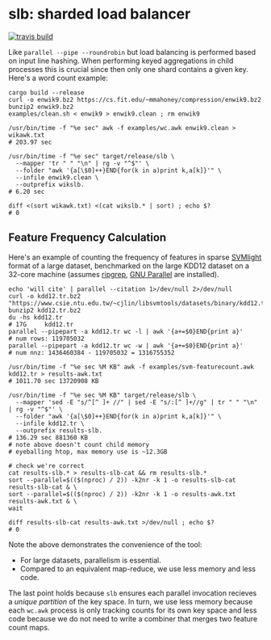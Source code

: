 # slb: sharded load balancer

[![travis build](https://travis-ci.org/vlad17/slb.svg?branch=master)](https://travis-ci.org/vlad17/slb)

Like `parallel --pipe --roundrobin` but load balancing is performed based on input line hashing. When performing keyed aggregations in child processes this is crucial since then only one shard contains a given key. Here's a word count example:

```
cargo build --release
curl -o enwik9.bz2 https://cs.fit.edu/~mmahoney/compression/enwik9.bz2
bunzip2 enwik9.bz2
examples/clean.sh < enwik9 > enwik9.clean ; rm enwik9

/usr/bin/time -f "%e sec" awk -f examples/wc.awk enwik9.clean > wikawk.txt
# 203.97 sec

/usr/bin/time -f "%e sec" target/release/slb \
  --mapper 'tr " " "\n" | rg -v "^$"' \
  --folder "awk '{a[\$0]++}END{for(k in a)print k,a[k]}'" \
  --infile enwik9.clean \
  --outprefix wikslb.
# 6.20 sec

diff <(sort wikawk.txt) <(cat wikslb.* | sort) ; echo $?
# 0
```

## Feature Frequency Calculation

Here's an example of counting the frequency of features in sparse [SVMlight](https://www.cs.cornell.edu/people/tj/svm_light/) format of a large dataset, benchmarked on the large KDD12 dataset on a 32-core machine (assumes [ripgrep](https://github.com/BurntSushi/ripgrep), [GNU Parallel](https://www.gnu.org/software/parallel/) are installed). 

```
echo 'will cite' | parallel --citation 1>/dev/null 2>/dev/null
curl -o kdd12.tr.bz2 "https://www.csie.ntu.edu.tw/~cjlin/libsvmtools/datasets/binary/kdd12.tr.bz2"
bunzip2 kdd12.tr.bz2
du -hs kdd12.tr 
# 17G     kdd12.tr
parallel --pipepart -a kdd12.tr wc -l | awk '{a+=$0}END{print a}'
# num rows: 119705032
parallel --pipepart -a kdd12.tr wc -w | awk '{a+=$0}END{print a}'
# num nnz: 1436460384 - 119705032 = 1316755352

/usr/bin/time -f "%e sec %M KB" awk -f examples/svm-featurecount.awk kdd12.tr > results-awk.txt
# 1011.70 sec 13720908 KB

/usr/bin/time -f "%e sec %M KB" target/release/slb \
  --mapper 'sed -E "s/^[^ ]+ //" | sed -E "s/:[^ ]+//g" | tr " " "\n" | rg -v "^$"' \
  --folder "awk '{a[\$0]++}END{for(k in a)print k,a[k]}'" \
  --infile kdd12.tr \
  --outprefix results-slb.
# 136.29 sec 881360 KB
# note above doesn't count child memory
# eyeballing htop, max memory use is ~12.3GB

# check we're correct
cat results-slb.* > results-slb-cat && rm results-slb.*
sort --parallel=$(($(nproc) / 2)) -k2nr -k 1 -o results-slb-cat results-slb-cat & \
sort --parallel=$(($(nproc) / 2)) -k2nr -k 1 -o results-awk.txt results-awk.txt & \
wait

diff results-slb-cat results-awk.txt >/dev/null ; echo $?
# 0
```

Note the above demonstrates the convenience of the tool:

* For large datasets, parallelism is essential.
* Compared to an equivalent map-reduce, we use less memory and less code.

The last point holds because `slb` ensures each parallel invocation recieves a _unique partition_ of the key space. In turn, we use less memory because each `wc.awk` process is only tracking counts for its own key space and less code because we do not need to write a combiner that merges two feature count maps.

